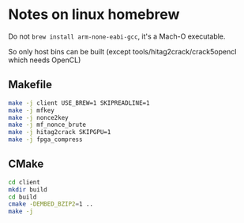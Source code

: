 # Notes on linux homebrew

Do not `brew install arm-none-eabi-gcc`, it's a Mach-O executable.

So only host bins can be built (except tools/hitag2crack/crack5opencl which needs OpenCL)

## Makefile

```sh
make -j client USE_BREW=1 SKIPREADLINE=1
make -j mfkey
make -j nonce2key
make -j mf_nonce_brute
make -j hitag2crack SKIPGPU=1
make -j fpga_compress
```

## CMake

```sh
cd client
mkdir build
cd build
cmake -DEMBED_BZIP2=1 ..
make -j
```
